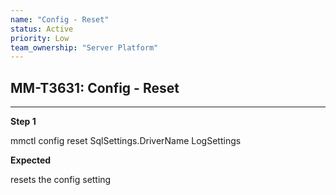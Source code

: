 ```yaml
---
name: "Config - Reset"
status: Active
priority: Low
team_ownership: "Server Platform"
---
```


## MM-T3631: Config - Reset

---

**Step 1**

mmctl config reset SqlSettings.DriverName LogSettings

**Expected**

resets the config setting
